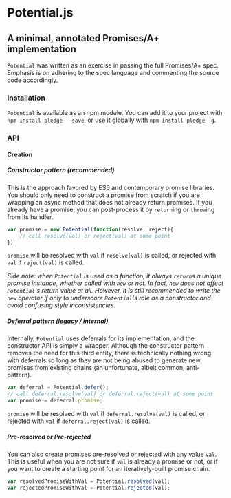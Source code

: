 # Potential.js

## A minimal, annotated Promises/A+ implementation

`Potential` was written as an exercise in passing the full Promises/A+ spec. Emphasis is on adhering to the spec language and commenting the source code accordingly.

### Installation

`Potential` is available as an npm module. You can add it to your project with `npm install pledge --save`, or use it globally with `npm install pledge -g`.

### API

#### Creation

##### Constructor pattern (recommended)

This is the approach favored by ES6 and contemporary promise libraries. You should only need to construct a promise from scratch if you are wrapping an async method that does not already return promises. If you already have a promise, you can post-process it by `return`ing or `throw`ing from its handler.

```js
var promise = new Potential(function(resolve, reject){
    // call resolve(val) or reject(val) at some point
})
```

`promise` will be resolved with `val` if `resolve(val)` is called, or rejected with `val` if `reject(val)` is called.

*Side note: when `Potential` is used as a function, it always `return`s a unique promise instance, whether called with `new` or not. In fact, `new` does not affect `Potential`'s return value at all. However, it is still recommended to write the `new` operator if only to underscore `Potential`'s role as a constructor and avoid confusing style inconsistencies.*

##### Deferral pattern (legacy / internal)

Internally, `Potential` uses deferrals for its implementation, and the constructor API is simply a wrapper. Although the constructor pattern removes the need for this third entity, there is technically nothing wrong with deferrals so long as they are not being abused to generate new promises from existing chains (an unfortunate, albeit common, anti-pattern).

```js
var deferral = Potential.defer();
// call deferral.resolve(val) or deferral.reject(val) at some point
var promise = deferral.promise;
```

`promise` will be resolved with `val` if `deferral.resolve(val)` is called, or rejected with `val` if `deferral.reject(val)` is called.

##### Pre-resolved or Pre-rejected

You can also create promises pre-resolved or rejected with any value `val`. This is useful when you are not sure if `val` is already a promise or not, or if you want to create a starting point for an iteratively-built promise chain.

```js
var resolvedPromiseWithVal = Potential.resolved(val);
var rejectedPromiseWithVal = Potential.rejected(val);
```
